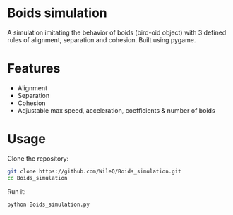 # Boids simulation
A simulation imitating the behavior of boids (bird-oid object) with 3 defined rules of alignment, separation and cohesion. Built using pygame.

# Features
- Alignment
- Separation
- Cohesion
- Adjustable max speed, acceleration, coefficients & number of boids

# Usage
Clone the repository:
```bash
git clone https://github.com/WileQ/Boids_simulation.git
cd Boids_simulation
```
Run it:
```bash
python Boids_simulation.py
```